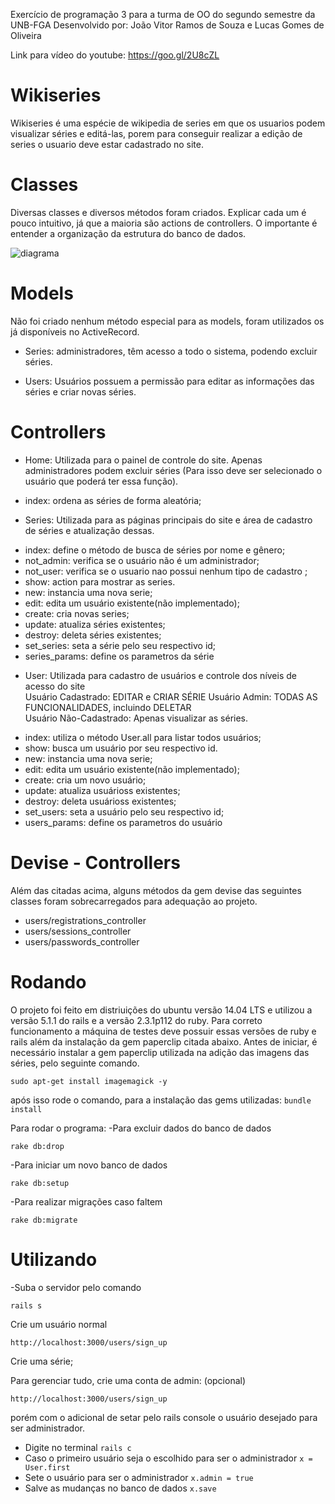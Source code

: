 Exercício de programação 3 para a turma de OO do segundo semestre da UNB-FGA
Desenvolvido por: João Vitor Ramos de Souza e Lucas Gomes de Oliveira

Link para vídeo do youtube: https://goo.gl/2U8cZL 

# Wikiseries

Wikiseries é uma espécie de wikipedia de series em que os usuarios podem visualizar séries e editá-las, porem para conseguir realizar a edição de series o usuario deve estar cadastrado no site.

# Classes

Diversas classes e diversos métodos foram criados. Explicar cada um é pouco intuitivo, já que a maioria são actions de controllers. O importante é entender a organização da estrutura do banco de dados.

![diagrama](http://imgur.com/a/ikxPQ)


# Models

Não foi criado nenhum método especial para as models, foram utilizados os já disponíveis no ActiveRecord.

* Series: administradores, têm acesso a todo o sistema, podendo excluir séries.

* Users: Usuários possuem a permissão para editar as informações das séries e criar novas séries.

# Controllers

* Home: Utilizada para o painel de controle do site. Apenas administradores podem excluir séries (Para isso deve ser selecionado o usuário que poderá ter essa função).
 - index: ordena as séries de forma aleatória;
 
* Series: Utilizada para as páginas principais do site e área de cadastro de séries e atualização dessas.
 - index: define o método de busca de séries por nome e gênero;
 - not_admin: verifica se o usuário não é um administrador;
 - not_user: verifica se o usuario nao possui nenhum tipo de cadastro ;
 - show: action para mostrar as series.
 - new: instancia uma nova serie;
 - edit: edita um usuário existente(não implementado);
 - create: cria novas series;
 - update: atualiza séries existentes;
 - destroy: deleta séries existentes;
 - set_series: seta a série pelo seu respectivo id;
 - series_params: define os parametros da série
 
 
* User: Utilizada para cadastro de usuários e controle dos níveis de acesso do site  
Usuário Cadastrado: EDITAR e CRIAR SÉRIE 
Usuário Admin: TODAS AS FUNCIONALIDADES, incluindo DELETAR  
Usuário Não-Cadastrado: Apenas visualizar as séries. 
 - index: utiliza o método User.all para listar todos usuários;
 - show: busca um usuário por seu respectivo id.
 - new: instancia uma nova serie;
 - edit: edita um usuário existente(não implementado);
 - create: cria  um novo usuário;
 - update: atualiza usuárioss existentes;
 - destroy: deleta usuárioss existentes;
 - set_users: seta a usuário pelo seu respectivo id;
 - users_params: define os parametros do usuário
 
 
# Devise - Controllers

Além das citadas acima, alguns métodos da gem devise das seguintes classes  foram sobrecarregados para adequação ao projeto.
* users/registrations_controller
* users/sessions_controller
* users/passwords_controller
 
# Rodando

O projeto foi feito em distriuições do ubuntu versão 14.04 LTS e utilizou a versão 5.1.1 do rails e a versão 2.3.1p112 do ruby. Para correto funcionamento a máquina de testes deve possuir essas versões de ruby e rails além da instalação da gem paperclip citada abaixo.
Antes de iniciar, é necessário instalar a gem paperclip utilizada na adição das imagens das séries, pelo seguinte comando.

```sudo apt-get install imagemagick -y```

após isso rode o comando, para a instalação das gems utilizadas:
```bundle install```

Para rodar o programa:
-Para excluir dados do banco de dados
```
rake db:drop
```
-Para iniciar um novo banco de dados
```
rake db:setup
```
-Para realizar migrações caso faltem
```
rake db:migrate
```

# Utilizando


-Suba o servidor pelo comando
```
rails s
```

Crie um usuário normal
```
http://localhost:3000/users/sign_up
```

Crie uma série;

Para gerenciar tudo, crie uma conta de admin: (opcional)

```
http://localhost:3000/users/sign_up
```

porém com o adicional de setar pelo rails console o usuário desejado para ser administrador.

- Digite no terminal
``` rails c ```
- Caso o primeiro usuário seja o escolhido para ser o administrador
``` x = User.first ```
- Sete o usuário para ser o administrador
``` x.admin = true ```
- Salve as mudanças no banco de dados
``` x.save ```
